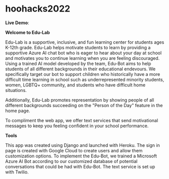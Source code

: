 # hoohacks2022

**Live Demo**: 

**Welcome to Edu-Lab**

Edu-Lab is a supportive, inclusive, and fun learning center for students ages K-12th grade. Edu-Lab helps motivate students to learn by providing a supportive Azure AI chat bot who is eager to hear about your day at school and motivates you to continue learning when you are feeling discouraged. Using a trained AI model developed by the team, Edu-Bot aims to help students of all different backgrounds in their educational endevours. We specifically target our bot to support children who historically have a more difficult time learning in school such as underrepresented minority students, women, LGBTQ+ community, and students who have difficult home situations.

Additionally, Edu-Lab promotes representation by showing people of all different backgrounds succeeding on the "Person of the Day" feature in the home page.

To compliment the web app, we offer text services that send motivational messages to keep you feeling confident in your school performance.

**Tools**

This app was created using Django and launched with Heroku. The sign in page is created with Google Cloud to create users and allow them customization options. To implement the Edu-Bot, we trained a Microsoft Azure AI Bot according to our customized database of potential conversations that could be had with Edu-Bot. The text service is set up with Twilio.
